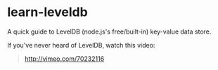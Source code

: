 learn-leveldb
=============

A quick guide to LevelDB (node.js's free/built-in) key-value data store.


If you've never heard of LevelDB, watch this video:

> http://vimeo.com/70232116
